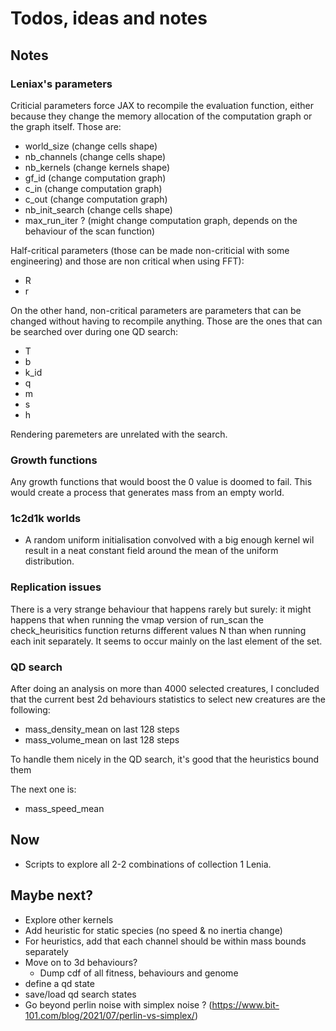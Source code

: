 # Todos, ideas and notes 

## Notes

### Leniax's parameters
Criticial parameters force JAX to recompile the evaluation function, either because they change the memory allocation of the computation graph or the graph itself. Those are:
- world_size        (change cells shape)
- nb_channels       (change cells shape)
- nb_kernels        (change kernels shape)
- gf_id             (change computation graph)
- c_in              (change computation graph)
- c_out             (change computation graph)
- nb_init_search    (change cells shape)
- max_run_iter ?    (might change computation graph, depends on the behaviour of the scan function)

Half-critical parameters (those can be made non-criticial with some engineering) and those are non critical when using FFT):
- R
- r

On the other hand, non-critical parameters are parameters that can be changed without having to recompile anything. Those are the ones that can be searched over during one QD search:
- T
- b
- k_id
- q
- m
- s
- h

Rendering paremeters are unrelated with the search.

### Growth functions
Any growth functions that would boost the 0 value is doomed to fail. This would create a process that generates mass from an empty world.

### 1c2d1k worlds
- A random uniform initialisation convolved with a big enough kernel wil result in a neat constant field around the mean of the uniform distribution.

### Replication issues
There is a very strange behaviour that happens rarely but surely: it might happens that when running the vmap version of run_scan the check_heurisitics function returns different values N than when running each init separately.
It seems to occur mainly on the last element of the set.

### QD search
After doing an analysis on more than 4000 selected creatures, I concluded that the current best 2d behaviours statistics to select new creatures are the following:
- mass_density_mean on last 128 steps
- mass_volume_mean on last 128 steps

To handle them nicely in the QD search, it's good that the heuristics bound them

The next one is:
- mass_speed_mean

## Now
- Scripts to explore all 2-2 combinations of collection 1 Lenia.

## Maybe next?
- Explore other kernels
- Add heuristic for static species (no speed & no inertia change)
- For heuristics, add that each channel should be within mass bounds separately
- Move on to 3d behaviours? 
    - Dump cdf of all fitness, behaviours and genome
- define a qd state
- save/load qd search states
-  Go beyond perlin noise with simplex noise ? (https://www.bit-101.com/blog/2021/07/perlin-vs-simplex/)
